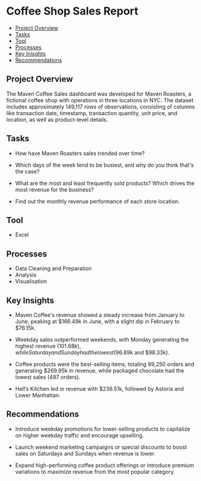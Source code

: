 # Coffee Shop Sales Report

- [Project Overview](project_overview)
- [Tasks](tasks)
- [Tool](tool)
- [Processes](processes)
- [Key Inisghts](key_insights)
- [Recommendations](recommendations)

## Project Overview

The Maven Coffee Sales dashboard was developed for Maven Roasters, a fictional coffee shop with operations in three locations in NYC. The dataset includes approximately 149,117 rows of observations, consisting of columns like transaction date, timestamp, transaction quantity, unit price, and location, as well as product-level details.

## Tasks

- How have Maven Roasters sales trended over time?

- Which days of the week tend to be busiest, and why do you think that's the case?

- What are the most and least frequently sold products? Which drives the most revenue for the business?

- Find out the monthly revenue performance of each store location.

## Tool

- Excel 

## Processes

- Data Cleaning and Preparation
- Analysis
- Visualisation

## Key Insights

- Maven Coffee's revenue showed a steady increase from January to June, peaking at $166.49k in June, with a slight dip in February to $76.15k.
  
- Weekday sales outperformed weekends, with Monday generating the highest revenue ($101.68k), while Saturday and Sunday had the lowest ($96.89k and $98.33k).
  
- Coffee products were the best-selling items, totaling 89,250 orders and generating $269.95k in revenue, while packaged chocolate had the lowest sales (487 orders).
  
- Hell’s Kitchen led in revenue with $236.51k, followed by Astoria and Lower Manhattan.

## Recommendations

- Introduce weekday promotions for lower-selling products to capitalize on higher weekday traffic and encourage upselling.
  
- Launch weekend marketing campaigns or special discounts to boost sales on Saturdays and Sundays when revenue is lower.
  
- Expand high-performing coffee product offerings or introduce premium variations to maximize revenue from the most popular category.


